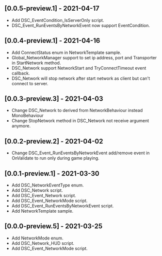## [0.0.5-preview.1] - 2021-04-17
- Add DSC_EventCondition_IsServerOnly script.
- DSC_Event_RunEventsByNetworkEvent now support EventCondition.

## [0.0.4-preview.1] - 2021-04-16
- Add ConnectStatus enum in NetworkTemplate sample.
- Global_NetworkManager support to set ip address, port and Transporter in StartNetwork method.
- DSC_Network support NetworkStart and TryConnectTimeout event callback.
- DSC_Network will stop network after start network as client but can't connect to server.

## [0.0.3-preview.3] - 2021-04-03
- Change DSC_Network to derived from NetworkBehaviour instead MonoBehaviour
- Change StopNetwork method in DSC_Network not receive argument anymore.

## [0.0.2-preview.2] - 2021-04-02
- Change DSC_Event_RunEventsByNetworkEvent add/remove event in OnValidate to run only during game playing.

## [0.0.1-preview.1] - 2021-03-30
- Add DSC_NetworkEventType enum.
- Add DSC_Network script.
- Add DSC_Event_Network script.
- Add DSC_Event_NetworkMode script.
- Add DSC_Event_RunEventsByNetworkEvent script.
- Add NetworkTemplate sample.

## [0.0.0-preview.5] - 2021-03-25
- Add NetworkMode enum.
- Add DSC_Network_HUD script.
- Add DSC_Event_NetworkMode script.